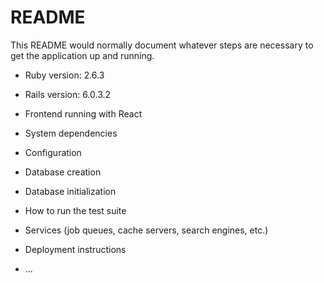 # README

This README would normally document whatever steps are necessary to get the
application up and running.

* Ruby version: 2.6.3

* Rails version: 6.0.3.2

* Frontend running with React

* System dependencies

* Configuration

* Database creation

* Database initialization

* How to run the test suite

* Services (job queues, cache servers, search engines, etc.)

* Deployment instructions

* ...
